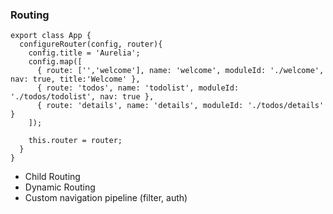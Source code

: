 ### Routing

```
export class App {
  configureRouter(config, router){
    config.title = 'Aurelia';
    config.map([
      { route: ['','welcome'], name: 'welcome', moduleId: './welcome', nav: true, title:'Welcome' },
      { route: 'todos', name: 'todolist', moduleId: './todos/todolist', nav: true },
      { route: 'details', name: 'details', moduleId: './todos/details' }
    ]);

    this.router = router;
  }
}
```

- Child Routing
- Dynamic Routing
- Custom navigation pipeline (filter, auth)